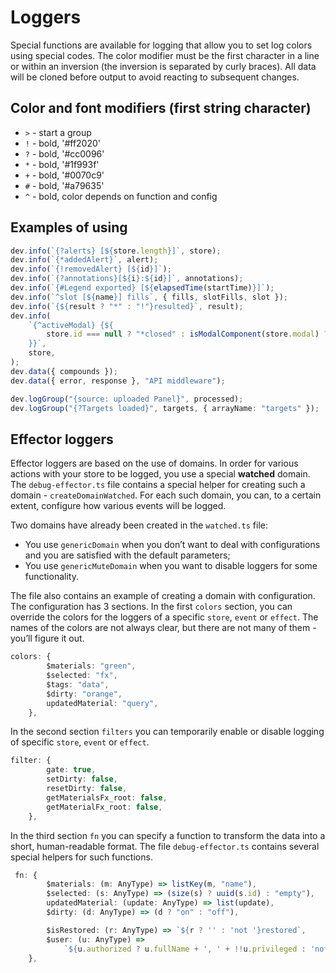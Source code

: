 # Loggers

Special functions are available for logging that allow you to set log colors using special codes.
The color modifier must be the first character in a line or within an inversion (the inversion is separated by curly braces). All data will be cloned before output to avoid reacting to subsequent changes.

## Color and font modifiers (first string character)

-   `>` - start a group
-   `!` - bold, '#ff2020'
-   `?` - bold, '#cc0096'
-   `*` - bold, '#1f993f'
-   `+` - bold, '#0070c9'
-   `#` - bold, '#a79635'
-   `^` - bold, color depends on function and config

## Examples of using

```ts
dev.info(`{?alerts} [${store.length}]`, store);
dev.info(`{*addedAlert}`, alert);
dev.info(`{!removedAlert} [${id}]`);
dev.info(`{?annotations}[${i}:${id}]`, annotations);
dev.info(`{#Legend exported} [${elapsedTime(startTime)}]`);
dev.info(`^slot [${name}] fills`, { fills, slotFills, slot });
dev.info(`{${result ? "*" : "!"}resulted}`, result);
dev.info(
    `{^activeModal} {${
        store.id === null ? "*closed" : isModalComponent(store.modal) ? "?component" : "#props"
    }}`,
    store,
);
dev.data({ compounds });
dev.data({ error, response }, "API middleware");

dev.logGroup("{source: uploaded Panel}", processed);
dev.logGroup("{?Targets loaded}", targets, { arrayName: "targets" });
```

## Effector loggers

Effector loggers are based on the use of domains.
In order for various actions with your store to be logged, you use a special
**watched** domain. The `debug-effector.ts` file contains a special helper for creating such a domain - `createDomainWatched`. For each such domain, you can, to a certain extent, configure how various events will be logged.

Two domains have already been created in the `watched.ts` file:

-   You use `genericDomain` when you don’t want to deal with configurations and you are satisfied with the default parameters;
-   You use `genericMuteDomain` when you want to disable loggers for some functionality.

The file also contains an example of creating a domain with configuration.
The configuration has 3 sections. In the first `colors` section, you can override the colors for the loggers of a specific `store`, `event` or `effect`. The names of the colors are not always clear, but there are not many of them - you’ll figure it out.

```ts
colors: {
        $materials: "green",
        $selected: "fx",
        $tags: "data",
        $dirty: "orange",
        updatedMaterial: "query",
    },
```

In the second section `filters` you can temporarily enable or disable logging of specific `store`, `event` or `effect`.

```ts
filter: {
        gate: true,
        setDirty: false,
        resetDirty: false,
        getMaterialsFx_root: false,
        getMaterialFx_root: false,
    },
```

In the third section `fn` you can specify a function to transform the data into a short, human-readable format. The file `debug-effector.ts` contains several special helpers for such functions.

```ts
 fn: {
        $materials: (m: AnyType) => listKey(m, "name"),
        $selected: (s: AnyType) => (size(s) ? uuid(s.id) : "empty"),
        updatedMaterial: (update: AnyType) => list(update),
        $dirty: (d: AnyType) => (d ? "on" : "off"),

        $isRestored: (r: AnyType) => `${r ? '' : 'not '}restored`,
        $user: (u: AnyType) =>
            `${u.authorized ? u.fullName + ', ' + !!u.privileged : 'not authorized'}`,
    },
```
